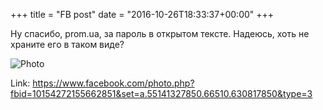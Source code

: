 +++
title = "FB post"
date = "2016-10-26T18:33:37+00:00"
+++

Ну спасибо, prom.ua, за пароль в открытом тексте. Надеюсь, хоть не храните его в таком виде?

![Photo](https://scontent.xx.fbcdn.net/v/t1.0-0/s130x130/14639823_10154272155662851_6116149792112468744_n.jpg?oh=0503cdb36c6ac8dcb21d62daf512ac59&oe=599E927E)


Link: https://www.facebook.com/photo.php?fbid=10154272155662851&set=a.55141327850.66510.630817850&type=3
